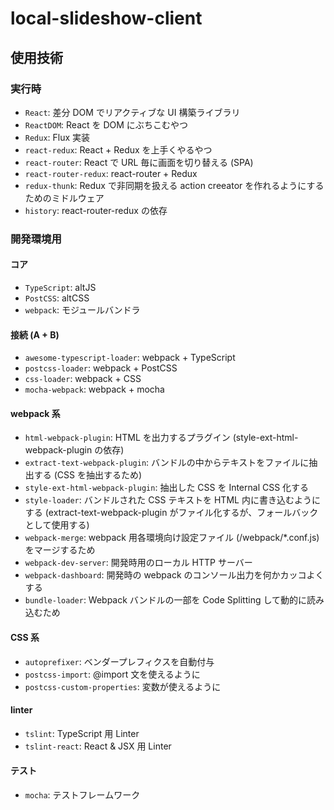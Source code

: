 # local-slideshow-client


## 使用技術

### 実行時

- `React`: 差分 DOM でリアクティブな UI 構築ライブラリ
- `ReactDOM`: React を DOM にぶちこむやつ
- `Redux`: Flux 実装
- `react-redux`: React + Redux を上手くやるやつ
- `react-router`: React で URL 毎に画面を切り替える (SPA)
- `react-router-redux`: react-router + Redux
- `redux-thunk`: Redux で非同期を扱える action creeator を作れるようにするためのミドルウェア
- `history`: react-router-redux の依存

### 開発環境用

#### コア

- `TypeScript`: altJS
- `PostCSS`: altCSS
- `webpack`: モジュールバンドラ

#### 接続 (A + B)

- `awesome-typescript-loader`: webpack + TypeScript
- `postcss-loader`: webpack + PostCSS
- `css-loader`: webpack + CSS
- `mocha-webpack`: webpack + mocha

#### webpack 系

- `html-webpack-plugin`: HTML を出力するプラグイン (style-ext-html-webpack-plugin の依存)
- `extract-text-webpack-plugin`: バンドルの中からテキストをファイルに抽出する (CSS を抽出するため)
- `style-ext-html-webpack-plugin`: 抽出した CSS を Internal CSS 化する
- `style-loader`: バンドルされた CSS テキストを HTML 内に書き込むようにする (extract-text-webpack-plugin がファイル化するが、フォールバックとして使用する)
- `webpack-merge`: webpack 用各環境向け設定ファイル (/webpack/\*.conf.js) をマージするため
- `webpack-dev-server`: 開発時用のローカル HTTP サーバー
- `webpack-dashboard`: 開発時の webpack のコンソール出力を何かカッコよくする
- `bundle-loader`: Webpack バンドルの一部を Code Splitting して動的に読み込むため

#### CSS 系

- `autoprefixer`: ベンダープレフィクスを自動付与
- `postcss-import`: @import 文を使えるように
- `postcss-custom-properties`: 変数が使えるように

#### linter

- `tslint`: TypeScript 用 Linter
- `tslint-react`: React & JSX 用 Linter

#### テスト

- `mocha`: テストフレームワーク
